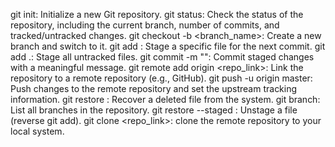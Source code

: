 git init: Initialize a new Git repository.
git status: Check the status of the repository, including the current branch, number of commits, and tracked/untracked changes.
git checkout -b <branch_name>: Create a new branch and switch to it.
git add <filename>: Stage a specific file for the next commit.
git add .: Stage all untracked files.
git commit -m "<message>": Commit staged changes with a meaningful message.
git remote add origin <repo_link>: Link the repository to a remote repository (e.g., GitHub).
git push -u origin master: Push changes to the remote repository and set the upstream tracking information.
git restore <filename>: Recover a deleted file from the system.
git branch: List all branches in the repository.
git restore --staged <filename>: Unstage a file (reverse git add).
git clone <repo_link>: clone the remote repository to your local system.
